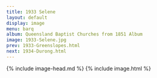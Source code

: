 ```yaml
---
title: 1933 Selene
layout: default
display: image
menu: barq
album: Queensland Baptist Churches from 1851 Album
image: 1933-Selene.jpg
prev: 1933-Greenslopes.html
next: 1934-Durong.html
---
```

{% include image-head.md %}
{% include image.html %}